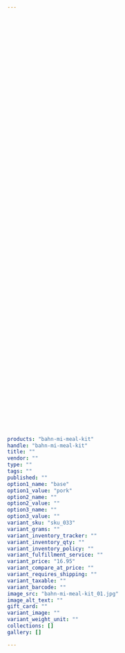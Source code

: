```yaml
---
 

 

 

 

 

 

 

 

 

 

 

 

 

 

 

 

 

 

 

 

 

 

 

 

 

 

 

 

 

 

 

 

 

 

products: "bahn-mi-meal-kit"
handle: "bahn-mi-meal-kit"
title: ""
vendor: ""
type: ""
tags: ""
published: ""
option1_name: "base"
option1_value: "pork"
option2_name: ""
option2_value: ""
option3_name: ""
option3_value: ""
variant_sku: "sku_033"
variant_grams: ""
variant_inventory_tracker: ""
variant_inventory_qty: ""
variant_inventory_policy: ""
variant_fulfillment_service: ""
variant_price: "16.95"
variant_compare_at_price: ""
variant_requires_shipping: ""
variant_taxable: ""
variant_barcode: ""
image_src: "bahn-mi-meal-kit_01.jpg"
image_alt_text: ""
gift_card: ""
variant_image: ""
variant_weight_unit: ""
collections: []
gallery: []

---
```





 

 

 

 

 

 

 

 

 

 

 

 

 

 

